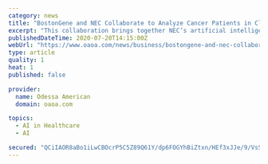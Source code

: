 ```yaml
---
category: news
title: "BostonGene and NEC Collaborate to Analyze Cancer Patients in Clinical Trials"
excerpt: "This collaboration brings together NEC’s artificial intelligence (AI)-driven approach to cancer ... use of biomedical software for advanced patient analysis and personalized therapy decision making in the fight against cancer. BostonGene’s unique ..."
publishedDateTime: 2020-07-20T14:15:00Z
webUrl: "https://www.oaoa.com/news/business/bostongene-and-nec-collaborate-to-analyze-cancer-patients-in-clinical-trials/article_a2c32fe6-4f93-549d-b675-d43326525892.html"
type: article
quality: 1
heat: 1
published: false

provider:
  name: Odessa American
  domain: oaoa.com

topics:
  - AI in Healthcare
  - AI

secured: "QCiIAOR8aBo1iLwCBOcrP5C5Z89Q61Y/dp6FOGYhBiZtxn/HEf3xJJe/9/VsSSV/JdUKxLaGGJWLN0EYG/gsOZQ9KncTuLe/hoAC1ZmxWjQnRwUb2Fu9TOjUH/HmI93x4v8730JssFF+RNESPeQerCzz+hPJtOkbEc6lh1hMdmqb2IyHlijXluPG1JqDmanU6hVuEDlmniEtE77NICGwHKP/88rGvkffrlOiXkIR9wAWI7sNcbsWvcG1Yf8p2kLBrFdnKYta2qhemk20kdUfD3Yh3ipJr2gnsGEV+KQV+oGROTdUUdHXgHTDw7RbgUyAshhiEmZHGjFZ3R+GI5agNg==;8OVf2CGYchWXLbIgvhy6Aw=="
---
```


